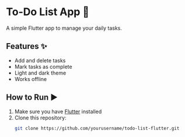 # To-Do List App 📝

A simple Flutter app to manage your daily tasks.

## Features ✨
- Add and delete tasks
- Mark tasks as complete
- Light and dark theme
- Works offline

## How to Run ▶️
1. Make sure you have [Flutter](https://flutter.dev) installed
2. Clone this repository:
   ```bash
   git clone https://github.com/yourusername/todo-list-flutter.git